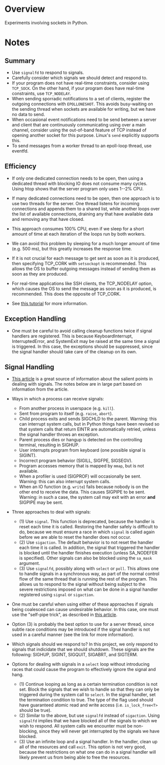 # Overview

Experiments involving sockets in Python.

# Notes

## Summary

- Use `signalfd` to respond to signals.
- Carefully consider which signals we should detect and respond to.
- If your program does not have real-time constraints, consider using `TCP_SOCK`. On the other hand,
  if your program does have real-time constraints, use `TCP_NODELAY`.
- When sending sporradic notifications to a set of clients, register the outgoing connections with
  `EPOLLONESHOT`. This avoids busy-waiting on the sending thread when sockets are available for
  writing, but we have no data to send.
- When occasional event notifications need to be send between a server and client that are
  continuously communicating using over a main channel, consider using the out-of-band feature of TCP
  instead of opening another socket for this purpose. Linux's `send` explicitly supports this. 
- To send messages from a worker thread to an epoll-loop thread, use eventfd.

## Efficiency

- If only one dedicated connection needs to be open, then using a dedicated thread with blocking IO
  does not consume many cycles. Using htop shows that the server program only uses 1--2% CPU.

- If many dedicated connections need to be open, then one approach is to use two threads for the
  server. One thread listens for incoming connections and appends them to a shared list, while
  another loops over the list of available connections, draining any that have available data and
  removing any that have closed.
- This approach consumes 100% CPU, even if we sleep for a short amount of time at each iteration of
  the loops run by both workers.
- We can avoid this problem by sleeping for a much longer amount of time (e.g. 500 ms), but this
  greatly increases the response time.

- If it is not crucial for each message to get sent as soon as it is produced, then specifying
  TCP_CORK with `setsockopt` is recommended. This allows the OS to buffer outgoing messages instead
  of sending them as soon as they are produced.
- For real-time applications like SSH clients, the TCP_NODELAY option, which causes the OS to send
  the message as soon as it is produced, is recommended. This does the opposite of TCP_CORK.
- See [this tutorial][epoll_tutorial] for more information.

## Exception Handling

- One must be careful to avoid calling cleanup functions twice if signal handlers are registered.
  This is because KeyboardInterrupt, InterruptedError, and SystemExit may be raised at the same time
  a signal is triggered. In this case, the exceptions should be suppressed, since the signal handler
  should take care of the cleanup on its own.

## Signal Handling

- [This article][about_signals] is a great source of information about the salient points in dealing
  with signals. The notes below are in large part based on information from the article.

- Ways in which a process can receive signals:
  - From another process in userspace (e.g. ``kill``).
  - Sent from program to itself (e.g. ``raise``, ``abort``).
  - Child process exits and sends SIGCHLD to the parent. Warning: this can interrupt system calls,
    but in Python things have been revised so that system calls that return EINTR are automatically
    retried, unless the signal handler throws an exception.
  - Parent process dies or hangup is detected on the controlling terminal, resulting in SIGHUP.
  - User interrupts program from keyboard (one possible signal is SIGINT).
  - Incorrect program behavior (SIGILL, SIGFPE, SIGSEGV).
  - Program accesses memory that is mapped by ``mmap``, but is not available.
  - When a profiler is used (SIGPROF) will occasionally be sent. Warning: this can also interrupt
    system calls.
  - When an IO function (e.g. ``write``) fails because nobody is on the other end to receive the
    data. This causes SIGPIPE to be sent. Warning: in such a case, the system call may exit with an
    error **and** SIGPIPE may be sent.

- Three approaches to deal with signals:
  - (1) Use ``signal``. This function is deprecated, because the handler is reset each time it is
    called. Restoring the handler safely is difficult to do, because we must ensure a race in which
    ``signal`` is called again before we are able to reset the handler does not occur.
  - (2) Use ``sigaction``. The default behavior is to not reset the handler each time it is called.
    In addition, the signal that triggered the handler is blocked until the handler finishes
    execution (unless SA_NODEFER is specified). Other signals can also be blocked using the
    `sa_mask` argument.
  - (3) Use ``signalfd``, possibly along with ``select`` or ``poll``. This allows one to handle
    signals in a synchronous way, as part of the normal control flow of the same thread that is
    running the rest of the program. This allows us to respond to the signal without being subject
    to the severe restrictions imposed on what can be done in a signal handler registered using
    ``signal`` or ``sigaction``.

- One must be careful when using either of these approaches if signals being coalesced can cause
  undesirable behavior. In this case, one must use the "self-pipe trick", as described in [this
  article][signalfd_problems].
- Option (3) is probably the best option to use for a server thread, since subtle race conditions
  may be introduced if the signal handler is not used in a careful manner (see the link for more
  information).

- Which signals should we respond to? In this project, we only respond to signals that indicidate
  that we should shutdown. These signals are the following: SIGHUP, SIGINT, SIGQUIT, SIGABRT, and
  SIGTERM.

- Options for dealing with signals in a ``select`` loop without introducing races that could cause
  the program to effectively ignore the signal and hang.
  - (1) Continue looping as long as a certain termination condition is not set. Block the signals
    that we wish to handle so that they can only be triggered during the system call to ``select``.
    In the signal handler, set the termination condition to true. The type of the flag used should
    have guaranteed atomic read and write access (i.e. `is_lock_free<T>` should be true).
  - (2) Similar to the above, but use ``signalfd`` instead of ``sigaction``. Using ``signalfd``
    implies that we have blocked all of the signals to which we wish to respond. All system calls we
    encounter must be non-blocking, since they will never get interrupted by the signals we have
    blocked.
  - (3) Use an infinite loop and a signal handler. In the handler, clean up all of the resources and
    call ``exit``. This option is not very good, because the restrictions on what one can do in a
    signal handler will likely prevent us from being able to free the resources.

[epoll_tutorial]: http://scotdoyle.com/python-epoll-howto.html
[about_signals]: https://www.linuxprogrammingblog.com/all-about-linux-signals?page=show
[signalfd_problems]: https://ldpreload.com/blog/signalfd-is-useless
